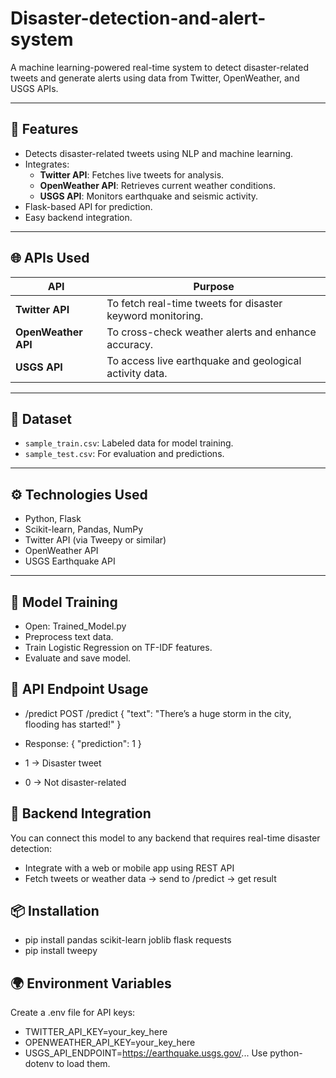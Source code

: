 # Disaster-detection-and-alert-system

A machine learning-powered real-time system to detect disaster-related tweets and generate alerts using data from Twitter, OpenWeather, and USGS APIs.

---

## 🚀 Features

- Detects disaster-related tweets using NLP and machine learning.
- Integrates:
  - **Twitter API**: Fetches live tweets for analysis.
  - **OpenWeather API**: Retrieves current weather conditions.
  - **USGS API**: Monitors earthquake and seismic activity.
- Flask-based API for prediction.
- Easy backend integration.

---

## 🌐 APIs Used

| API | Purpose |
|-----|---------|
| **Twitter API** | To fetch real-time tweets for disaster keyword monitoring. |
| **OpenWeather API** | To cross-check weather alerts and enhance accuracy. |
| **USGS API** | To access live earthquake and geological activity data. |

---

## 🧠 Dataset

- `sample_train.csv`: Labeled data for model training.
- `sample_test.csv`: For evaluation and predictions.

---

## ⚙️ Technologies Used

- Python, Flask
- Scikit-learn, Pandas, NumPy
- Twitter API (via Tweepy or similar)
- OpenWeather API
- USGS Earthquake API

---

## 🧪 Model Training

- Open: Trained_Model.py
- Preprocess text data.
- Train Logistic Regression on TF-IDF features.
- Evaluate and save model.

## 🔌 API Endpoint Usage

- /predict
    POST /predict
    {
    "text": "There’s a huge storm in the city, flooding has started!"
    }

- Response:
    {
    "prediction": 1
    }

- 1 → Disaster tweet
- 0 → Not disaster-related

## 🔗 Backend Integration

You can connect this model to any backend that requires real-time disaster detection:
- Integrate with a web or mobile app using REST API
- Fetch tweets or weather data → send to /predict → get result

## 📦 Installation
- pip install pandas scikit-learn joblib flask requests
- pip install tweepy

## 🌍 Environment Variables
Create a .env file for API keys:
   - TWITTER_API_KEY=your_key_here
   - OPENWEATHER_API_KEY=your_key_here
   - USGS_API_ENDPOINT=https://earthquake.usgs.gov/...
Use python-dotenv to load them.